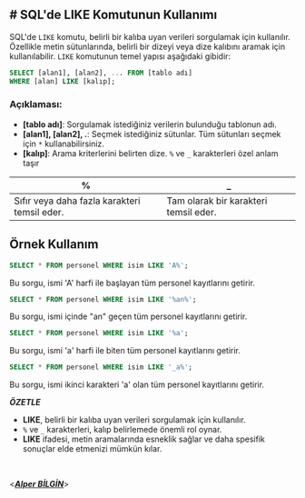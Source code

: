 ## **# SQL'de LIKE Komutunun Kullanımı**

SQL'de `LIKE` komutu, belirli bir kalıba uyan verileri sorgulamak için kullanılır. Özellikle metin sütunlarında, belirli bir dizeyi veya dize kalıbını aramak için kullanılabilir. `LIKE` komutunun temel yapısı aşağıdaki gibidir:

```sql
SELECT [alan1], [alan2], ... FROM [tablo adı]
WHERE [alan] LIKE [kalıp];
```

### Açıklaması:

- **[tablo adı]**: Sorgulamak istediğiniz verilerin bulunduğu tablonun adı.
- **[alan1], [alan2], .**: Seçmek istediğiniz sütunlar. Tüm sütunları seçmek için `*` kullanabilirsiniz.
- **[kalıp]**: Arama kriterlerini belirten dize. `%` ve `_` karakterleri özel anlam taşır

| **%**                                        | **\_**                                |
| -------------------------------------------- | ------------------------------------- |
| Sıfır veya daha fazla karakteri temsil eder. | Tam olarak bir karakteri temsil eder. |

## Örnek Kullanım

```sql
SELECT * FROM personel WHERE isim LIKE 'A%';
```

Bu sorgu, ismi 'A' harfi ile başlayan tüm personel kayıtlarını getirir.

```sql
SELECT * FROM personel WHERE isim LIKE '%an%';
```

Bu sorgu, ismi içinde "an" geçen tüm personel kayıtlarını getirir.

```sql
SELECT * FROM personel WHERE isim LIKE '%a';
```

Bu sorgu, ismi 'a' harfi ile biten tüm personel kayıtlarını getirir.

```sql
SELECT * FROM personel WHERE isim LIKE '_a%';
```

Bu sorgu, ismi ikinci karakteri 'a' olan tüm personel kayıtlarını getirir.

**_ÖZETLE_**

- **LIKE**, belirli bir kalıba uyan verileri sorgulamak için kullanılır.
- `%` ve `_` karakterleri, kalıp belirlemede önemli rol oynar.
- **LIKE** ifadesi, metin aramalarında esneklik sağlar ve daha spesifik sonuçlar elde etmenizi mümkün kılar.
  &nbsp;

&nbsp;

<**_[Alper BİLGİN](https://github.com/DREAXS)_**>
